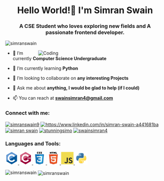 <h1 align="center">Hello World!👋 I'm Simran Swain</h1>
<h3 align="center">A CSE Student who loves exploring new fields and A passionate frontend developer.</h3>

<p align="left"> <img src="https://komarev.com/ghpvc/?username=simranswain&label=Profile%20views&color=0e75b6&style=flat" alt="simranswain" /> </p>
<img align="right"alt="Coding"width="400"src="https://camo.githubusercontent.com/6607041227d81f650340ff070cc2843518acad359b57e5bb054a9fb7127aa041/68747470733a2f2f63646e2e6472696262626c652e636f6d2f75736572732f323634363432332f73637265656e73686f74732f353530373139362f636f6d70757465722e676966">

- 🔭 I’m currently **Computer Science Undergraduate**

- 🌱 I’m currently learning **Python**

- 👯 I’m looking to collaborate on **any interesting Projects**

- 💬 Ask me about **anything, I would be glad to help (if I could)**

- 📫 You can reach at **swainsimran4@gmail.com**

<h3 align="left">Connect with me:</h3>
<p align="left">
<a href="https://twitter.com/simranswain9" target="blank"><img align="center" src="https://raw.githubusercontent.com/rahuldkjain/github-profile-readme-generator/master/src/images/icons/Social/twitter.svg" alt="simranswain9" height="30" width="40" /></a>
<a href="https://www.linkedin.com/in/simran-swain-a441681ba/" target="blank"><img align="center" src="https://raw.githubusercontent.com/rahuldkjain/github-profile-readme-generator/master/src/images/icons/Social/linked-in-alt.svg" alt="https://www.linkedin.com/in/simran-swain-a441681ba" height="30" width="40" /></a>
<a href="https://fb.com/simran swain" target="blank"><img align="center" src="https://raw.githubusercontent.com/rahuldkjain/github-profile-readme-generator/master/src/images/icons/Social/facebook.svg" alt="simran swain" height="30" width="40" /></a>
<a href="https://instagram.com/stunningsimo" target="blank"><img align="center" src="https://raw.githubusercontent.com/rahuldkjain/github-profile-readme-generator/master/src/images/icons/Social/instagram.svg" alt="stunningsimo" height="30" width="40" /></a>
<a href="https://www.hackerrank.com/swainsimran4" target="blank"><img align="center" src="https://raw.githubusercontent.com/rahuldkjain/github-profile-readme-generator/master/src/images/icons/Social/hackerrank.svg" alt="swainsimran4" height="30" width="40" /></a>
</p>

<h3 align="left">Languages and Tools:</h3>
<p align="left"> <a href="https://www.cprogramming.com/" target="_blank"> <img src="https://raw.githubusercontent.com/devicons/devicon/master/icons/c/c-original.svg" alt="c" width="40" height="40"/> </a> <a href="https://www.w3schools.com/cpp/" target="_blank"> <img src="https://raw.githubusercontent.com/devicons/devicon/master/icons/cplusplus/cplusplus-original.svg" alt="cplusplus" width="40" height="40"/> </a> <a href="https://www.w3schools.com/css/" target="_blank"> <img src="https://raw.githubusercontent.com/devicons/devicon/master/icons/css3/css3-original-wordmark.svg" alt="css3" width="40" height="40"/> </a> <a href="https://www.w3.org/html/" target="_blank"> <img src="https://raw.githubusercontent.com/devicons/devicon/master/icons/html5/html5-original-wordmark.svg" alt="html5" width="40" height="40"/> </a> <a href="https://developer.mozilla.org/en-US/docs/Web/JavaScript" target="_blank"> <img src="https://raw.githubusercontent.com/devicons/devicon/master/icons/javascript/javascript-original.svg" alt="javascript" width="40" height="40"/> </a> <a href="https://www.python.org" target="_blank"> <img src="https://raw.githubusercontent.com/devicons/devicon/master/icons/python/python-original.svg" alt="python" width="40" height="40"/> </a> </p>

<p><img align="left" src="https://github-readme-stats.vercel.app/api/top-langs?username=simranswain&show_icons=true&locale=en&layout=compact" alt="simranswain" /></p>

<p>&nbsp;<img align="center" src="https://github-readme-stats.vercel.app/api?username=simranswain&show_icons=true&locale=en" alt="simranswain" /></p>
